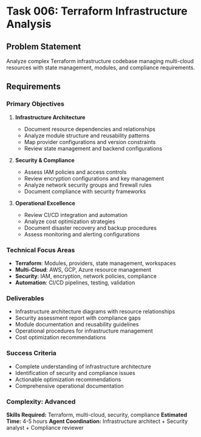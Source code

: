 # Task 006: Terraform Infrastructure Analysis

## Problem Statement
Analyze complex Terraform infrastructure codebase managing multi-cloud resources with state management, modules, and compliance requirements.

## Requirements

### Primary Objectives
1. **Infrastructure Architecture**
   - Document resource dependencies and relationships
   - Analyze module structure and reusability patterns
   - Map provider configurations and version constraints
   - Review state management and backend configurations

2. **Security & Compliance**
   - Assess IAM policies and access controls
   - Review encryption configurations and key management
   - Analyze network security groups and firewall rules
   - Document compliance with security frameworks

3. **Operational Excellence**
   - Review CI/CD integration and automation
   - Analyze cost optimization strategies
   - Document disaster recovery and backup procedures
   - Assess monitoring and alerting configurations

### Technical Focus Areas
- **Terraform**: Modules, providers, state management, workspaces
- **Multi-Cloud**: AWS, GCP, Azure resource management
- **Security**: IAM, encryption, network policies, compliance
- **Automation**: CI/CD pipelines, testing, validation

### Deliverables
- Infrastructure architecture diagrams with resource relationships
- Security assessment report with compliance gaps
- Module documentation and reusability guidelines
- Operational procedures for infrastructure management
- Cost optimization recommendations

### Success Criteria
- Complete understanding of infrastructure architecture
- Identification of security and compliance issues
- Actionable optimization recommendations
- Comprehensive operational documentation

### Complexity: Advanced
**Skills Required:** Terraform, multi-cloud, security, compliance
**Estimated Time:** 4-5 hours
**Agent Coordination:** Infrastructure architect + Security analyst + Compliance reviewer

